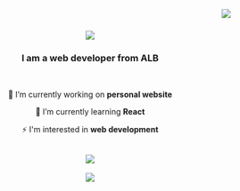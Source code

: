 <img align="right" src="https://visitor-badge.laobi.icu/badge?page_id=koxhajmelsi1.koxhajmelsi1" />
<h1 align="center">
    <img src="https://readme-typing-svg.herokuapp.com/?font=Righteous&size=35&center=true&vCenter=true&width=500&height=70&duration=4000&lines=Hi+There!+👋;+I'm+Melsi+Koxhaj!;" />
</h1>

<h3 align="center">I am a web developer from  ALB </h3>

</br>

<div align="center">
 
 🔭 I’m currently working on **personal website**
 
 🌱 I’m currently learning **React**

⚡ I'm interested in **web development**

 </div>

 </br>

 <div align="center"> 
  <a href="mailto:koxhajmelsi1@gmail.com">
    <img src="https://img.shields.io/badge/Gmail-333333?style=for-the-badge&logo=gmail&logoColor=red" />
  </a>
 </div>

 </br>

 <div align="center">
    <img src="https://skillicons.dev/icons?i=html,css,javascript,vscode,react,mysql,wordpress,figma,typescript,nodejs,python,pycharm,php,xampp" />
 </div>
